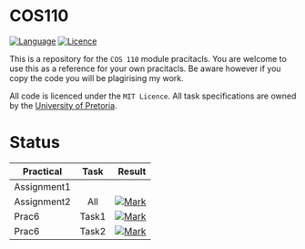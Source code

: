 # COS110

[![Language](https://img.shields.io/badge/language-C++-blue.svg)](https://isocpp.org/) [![Licence](https://img.shields.io/packagist/l/doctrine/orm.svg?maxAge=2592000)](https://opensource.org/licenses/MIT)

This is a repository for the `COS 110` module pracitacls. You are welcome to use this as a reference for your own pracitacls. Be aware however if you copy the code you will be plagirising my work.

All code is licenced under the `MIT Licence`. All task specifications are owned by the [University of Pretoria](http://www.up.ac.za/).

# Status

Practical   | Task  |                                                                                       Result
----------- | :---: | -------------------------------------------------------------------------------------------:
Assignment1 |       |
Assignment2 |  All  | [![Mark](https://img.shields.io/badge/mark-100%25-brightgreen.svg)](/Assignment2/RESULTS.MD)
Prac6       | Task1 | [![Mark](https://img.shields.io/badge/mark-100%25-brightgreen.svg)](/Prac6/Task1/RESULTS.MD)
Prac6       | Task2 | [![Mark](https://img.shields.io/badge/mark-100%25-brightgreen.svg)](/Prac6/Task2/RESULTS.MD)
